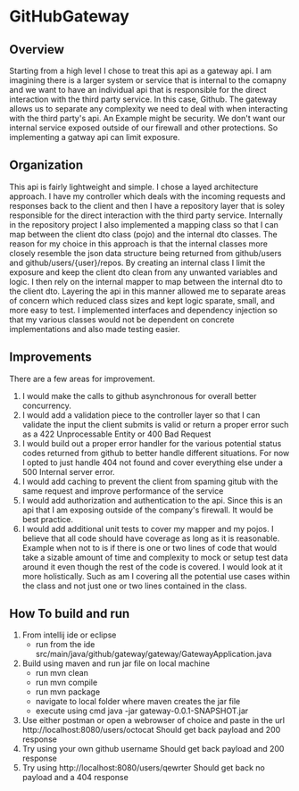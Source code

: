 # GitHubGateway

## Overview
Starting from a high level I chose to treat this api as a gateway api. I am imagining there is a larger system or service that is internal to the comapny and we want to have an individual api that is responsible for the direct interaction with the third party service. In this case, Github. The gateway allows us to separate any complexity we need to deal with when interacting with the third party's api. An Example might be security. We don't want our internal service exposed outside of our firewall and other protections. So implementing a gatway api can limit exposure.

## Organization
This api is fairly lightweight and simple. I chose a layed architecture approach. I have my controller which deals with the incoming requests and responses back to the client and then I have a repository layer that is soley responsible for the direct interaction with the third party service. Internally in the repository project I also implemented a mapping class so that I can map between the client dto class (pojo) and the internal dto classes. The reason for my choice in this approach is that the internal classes more closely resemble the json data structure being returned from github/users and github/users/{user}/repos. By creating an internal class I limit the exposure and keep the client dto clean from any unwanted variables and logic. I then rely on the internal mapper to map between the internal dto to the client dto. Layering the api in this manner allowed me to separate areas of concern which reduced class sizes and kept logic sparate, small, and more easy to test. I implemented interfaces and dependency injection so that my various classes would not be dependent on concrete implementations and also made testing easier.

## Improvements
There are a few areas for improvement.
1. I would make the calls to github asynchronous for overall better concurrency.
2. I would add a validation piece to the controller layer so that I can validate the input the client submits is valid or return a proper error such as a 422 Unprocessable Entity or 400 Bad Request
3. I would build out a proper error handler for the various potential status codes returned from github to better handle different situations. For now I opted to just handle 404 not found and cover everything else under a 500 Internal server error.
4. I would add caching to prevent the client from spaming gitub with the same request and improve performance of the service
5. I would add authorization and authentication to the api. Since this is an api that I am exposing outside of the company's firewall. It would be best practice.
6. I would add additional unit tests to cover my mapper and my pojos. I believe that all code should have coverage as long as it is reasonable. Example when not to is if there is one or two lines of code that would take a sizable amount of time and complexity to mock or setup test data around it even though the rest of the code is covered. I would look at it more holistically. Such as am I covering all the potential use cases within the class and not just one or two lines contained in the class.

## How To build and run
1. From intellij ide or eclipse
   - run from the ide src/main/java/github/gateway/gateway/GatewayApplication.java
2. Build using maven and run jar file on local machine
   - run mvn clean
   - run mvn compile
   - run mvn package
   - navigate to local folder where maven creates the jar file
   - execute using cmd java -jar gateway-0.0.1-SNAPSHOT.jar
3. Use either postman or open a webrowser of choice and paste in the url http://localhost:8080/users/octocat Should get back payload and 200 response
4. Try using your own github username Should get back payload and 200 response
5. Try using http://localhost:8080/users/qewrter Should get back no payload and a 404 response
